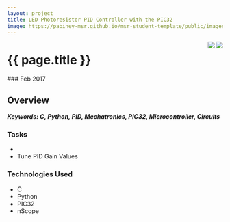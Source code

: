 ```yaml
---
layout: project
title: LED-Photoresistor PID Controller with the PIC32
image: https://pabiney-msr.github.io/msr-student-template/public/images/NU32.png
---
```

<img class="project-image" align="right" src="https://pabiney-msr.github.io/msr-student-template/public/images/NU32.png"/>
<img class="project-image" align="right" src="https://pabiney-msr.github.io/msr-student-template/public/images/LEDGains.png"/>
<h1 id="project-title">{{ page.title }}</h1>
### Feb 2017

## Overview

<b><i>Keywords: C, Python, PID, Mechatronics, PIC32, Microcontroller, Circuits</i></b>

### Tasks
* 
* Tune PID Gain Values

### Technologies Used
* C
* Python
* PIC32
* nScope